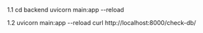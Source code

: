 1.1
    cd backend
    uvicorn main:app --reload 

1.2
    uvicorn main:app --reload
    curl http://localhost:8000/check-db/

    
